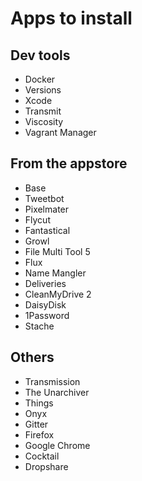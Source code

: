 # Apps to install

## Dev tools

* Docker
* Versions
* Xcode
* Transmit
* Viscosity
* Vagrant Manager

## From the appstore

* Base
* Tweetbot
* Pixelmater
* Flycut
* Fantastical
* Growl
* File Multi Tool 5
* Flux
* Name Mangler
* Deliveries
* CleanMyDrive 2
* DaisyDisk
* 1Password
* Stache

## Others

* Transmission
* The Unarchiver
* Things
* Onyx
* Gitter
* Firefox
* Google Chrome
* Cocktail
* Dropshare
